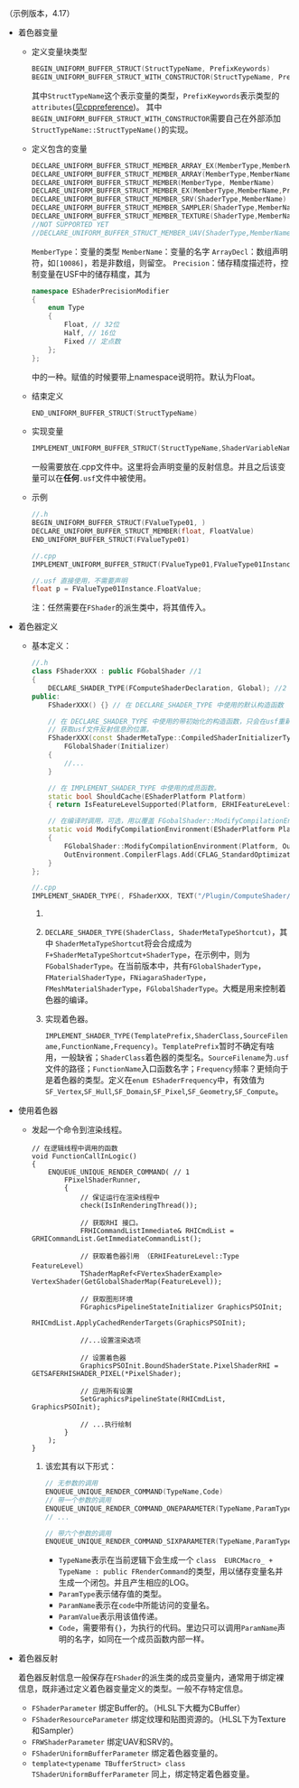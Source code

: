 （示例版本，4.17）
* 着色器变量

    * 定义变量块类型
        ```cpp
        BEGIN_UNIFORM_BUFFER_STRUCT(StructTypeName, PrefixKeywords)
        BEGIN_UNIFORM_BUFFER_STRUCT_WITH_CONSTRUCTOR(StructTypeName, PrefixKeywords)
        ```
        其中`StructTypeName`这个表示变量的类型，`PrefixKeywords`表示类型的`attributes`([见cppreference](https://en.cppreference.com/w/cpp/language/attributes))。
        其中`BEGIN_UNIFORM_BUFFER_STRUCT_WITH_CONSTRUCTOR`需要自己在外部添加`StructTypeName::StructTypeName()`的实现。

    * 定义包含的变量
        ```cpp
        DECLARE_UNIFORM_BUFFER_STRUCT_MEMBER_ARRAY_EX(MemberType,MemberName,ArrayDecl,Precision)
        DECLARE_UNIFORM_BUFFER_STRUCT_MEMBER_ARRAY(MemberType,MemberName,ArrayDecl)
        DECLARE_UNIFORM_BUFFER_STRUCT_MEMBER(MemberType, MemberName)
        DECLARE_UNIFORM_BUFFER_STRUCT_MEMBER_EX(MemberType,MemberName,Precision)
        DECLARE_UNIFORM_BUFFER_STRUCT_MEMBER_SRV(ShaderType,MemberName)
        DECLARE_UNIFORM_BUFFER_STRUCT_MEMBER_SAMPLER(ShaderType,MemberName)
        DECLARE_UNIFORM_BUFFER_STRUCT_MEMBER_TEXTURE(ShaderType,MemberName)
        //NOT SUPPORTED YET
        //DECLARE_UNIFORM_BUFFER_STRUCT_MEMBER_UAV(ShaderType,MemberName)
        ```
        `MemberType`：变量的类型
        `MemberName`：变量的名字
        `ArrayDecl`：数组声明符，如`[10086]`，若是非数组，则留空。
        `Precision`：储存精度描述符，控制变量在USF中的储存精度，其为
            
        ```cpp
        namespace EShaderPrecisionModifier
        {
	        enum Type
	        {
		        Float, // 32位
		        Half, // 16位
		        Fixed // 定点数
	        };
        };
        ```

        中的一种。赋值的时候要带上namespace说明符。默认为Float。

    * 结束定义
        ```cpp
        END_UNIFORM_BUFFER_STRUCT(StructTypeName)
        ```

    * 实现变量
        ```cpp
        IMPLEMENT_UNIFORM_BUFFER_STRUCT(StructTypeName,ShaderVariableName)
        ```
        一般需要放在.cpp文件中。这里将会声明变量的反射信息。并且之后该变量可以在**任何**`.usf`文件中被使用。
    
    * 示例
        ```cpp
        //.h
        BEGIN_UNIFORM_BUFFER_STRUCT(FValueType01, )
        DECLARE_UNIFORM_BUFFER_STRUCT_MEMBER(float, FloatValue)
        END_UNIFORM_BUFFER_STRUCT(FValueType01)

        //.cpp
        IMPLEMENT_UNIFORM_BUFFER_STRUCT(FValueType01,FValueType01Instance)

        //.usf 直接使用，不需要声明
        float p = FValueType01Instance.FloatValue;
        ```
        注：任然需要在`FShader`的派生类中，将其值传入。
    
* 着色器定义

    * 基本定义：
        ```cpp
        //.h
        class FShaderXXX : public FGobalShader //1
        {
            DECLARE_SHADER_TYPE(FComputeShaderDeclaration, Global); //2
        public:
            FShaderXXX() {} // 在 DECLARE_SHADER_TYPE 中使用的默认构造函数

            // 在 DECLARE_SHADER_TYPE 中使用的带初始化的构造函数，只会在usf重新编译，或者序列化失败后被调用。
            // 获取usf文件反射信息的位置。
            FShaderXXX(const ShaderMetaType::CompiledShaderInitializerType& Initializer) : 
                FGlobalShader(Initializer)
            {
                //...
            }

            // 在 IMPLEMENT_SHADER_TYPE 中使用的成员函数。
            static bool ShouldCache(EShaderPlatform Platform) 
            { return IsFeatureLevelSupported(Platform, ERHIFeatureLevel::SM5); } 

            // 在编译时调用，可选，用以覆盖 FGobalShader::ModifyCompilationEnvironment
            static void ModifyCompilationEnvironment(EShaderPlatform Platform, FShaderCompilerEnvironment& OutEnvironment) 
            {
                FGlobalShader::ModifyCompilationEnvironment(Platform, OutEnvironment);
                OutEnvironment.CompilerFlags.Add(CFLAG_StandardOptimization);
            } 
        };

        //.cpp
        IMPLEMENT_SHADER_TYPE(, FShaderXXX, TEXT("/Plugin/ComputeShader/Private/ComputeShaderExample.usf"), TEXT("MainComputeShader"), SF_Compute); // 3
        ```

        1. 
        2. `DECLARE_SHADER_TYPE(ShaderClass, ShaderMetaTypeShortcut)`，其中 `ShaderMetaTypeShortcut`将会合成成为`F+ShaderMetaTypeShortcut+ShaderType`，在示例中，则为`FGobalShaderType`。在当前版本中，共有`FGlobalShaderType`，`FMaterialShaderType`，`FNiagaraShaderType`，`FMeshMaterialShaderType`，`FGlobalShaderType`。大概是用来控制着色器的编译。
        3. 实现着色器。
        
            `IMPLEMENT_SHADER_TYPE(TemplatePrefix,ShaderClass,SourceFilename,FunctionName,Frequency)`。`TemplatePrefix`暂时不确定有啥用，一般缺省；`ShaderClass`着色器的类型名。`SourceFilename`为`.usf`文件的路径；`FunctionName`入口函数名字；`Frequency`频率？更倾向于是着色器的类型。定义在`enum EShaderFrequency`中，有效值为`SF_Vertex`,`SF_Hull`,`SF_Domain`,`SF_Pixel`,`SF_Geometry`,`SF_Compute`。

* 使用着色器

    * 发起一个命令到渲染线程。
        ```
        // 在逻辑线程中调用的函数
        void FunctionCallInLogic()
        {
            ENQUEUE_UNIQUE_RENDER_COMMAND( // 1
                FPixelShaderRunner,
                {
                    // 保证运行在渲染线程中
                    check(IsInRenderingThread());

                    // 获取RHI 接口。
                    FRHICommandListImmediate& RHICmdList = GRHICommandList.GetImmediateCommandList();

                    // 获取着色器引用 （ERHIFeatureLevel::Type FeatureLevel）
                    TShaderMapRef<FVertexShaderExample> VertexShader(GetGlobalShaderMap(FeatureLevel));
                    
                    // 获取图形环境
                    FGraphicsPipelineStateInitializer GraphicsPSOInit;
                    RHICmdList.ApplyCachedRenderTargets(GraphicsPSOInit);

                    //...设置渲染选项

                    // 设置着色器
                    GraphicsPSOInit.BoundShaderState.PixelShaderRHI = GETSAFERHISHADER_PIXEL(*PixelShader);

                    // 应用所有设置
                    SetGraphicsPipelineState(RHICmdList, GraphicsPSOInit);

                    // ...执行绘制
                }
            );
        }
        ```
    
        1. 该宏其有以下形式：
            ```cpp
            // 无参数的调用
            ENQUEUE_UNIQUE_RENDER_COMMAND(TypeName,Code)
            // 带一个参数的调用
            ENQUEUE_UNIQUE_RENDER_COMMAND_ONEPARAMETER(TypeName,ParamType1,ParamName1,ParamValue1,Code)
            // ...

            // 带六个参数的调用
            ENQUEUE_UNIQUE_RENDER_COMMAND_SIXPARAMETER(TypeName,ParamType1,ParamName1,ParamValue1,ParamType2,ParamName2,ParamValue2,ParamType3,ParamName3,ParamValue3,ParamType4,ParamName4,ParamValue4,ParamType5,ParamName5,ParamValue5,ParamType6,ParamName6,ParamValue6,Code)
            ```
            * `TypeName`表示在当前逻辑下会生成一个 `class  EURCMacro_ + TypeName : public FRenderCommand`的类型，用以储存变量名并生成一个闭包。并且产生相应的LOG。
            * `ParamType`表示储存值的类型。
            * `ParamName`表示在`code`中所能访问的变量名。
            * `ParamValue`表示用该值传递。
            * `Code`，需要带有`{}`，为执行的代码。里边只可以调用`ParamName`声明的名字，如同在一个成员函数内部一样。

* 着色器反射

    着色器反射信息一般保存在`FShader`的派生类的成员变量内，通常用于绑定裸信息，既非通过定义着色器变量定义的类型。一般不存特定信息。

    * `FShaderParameter` 绑定Buffer的。（HLSL下大概为CBuffer）
    * `FShaderResourceParameter` 绑定纹理和贴图资源的。（HLSL下为Texture和Sampler）
    * `FRWShaderParameter` 绑定UAV和SRV的。
    * `FShaderUniformBufferParameter` 绑定着色器变量的。
    * `template<typename TBufferStruct> class TShaderUniformBufferParameter` 同上，绑定特定着色器变量。



